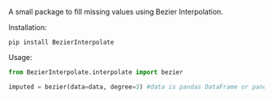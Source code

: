 A small package to fill missing values using Bezier Interpolation.

Installation:

```
pip install BezierInterpolate
```

Usage:

```python
from BezierInterpolate.interpolate import bezier

imputed = bezier(data=data, degree=3) #data is pandas DataFrame or pandas Series
```